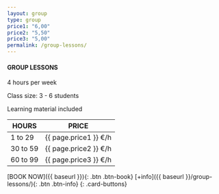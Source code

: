 ```yaml
---
layout: group
type: group
price1: "6,00"
price2: "5,50"
price3: "5,00"
permalink: /group-lessons/
---
```


#### GROUP LESSONS

4 hours per week

Class size: 3 - 6 students

Learning material included

HOURS | PRICE
-------|---------
1 to 29  | {{ page.price1 }} €/h
30 to 59 | {{ page.price2 }} €/h
60 to 99 | {{ page.price3 }}  €/h

[BOOK NOW]({{ baseurl }}){: .btn .btn-book}
[+info]({{ baseurl }}/group-lessons/){: .btn .btn-info}
{: .card-buttons}
